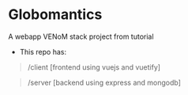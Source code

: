 # Globomantics

A webapp VENoM stack project from tutorial

- This repo has:

> /client [frontend using vuejs and vuetify]

> /server [backend using express and mongodb]
